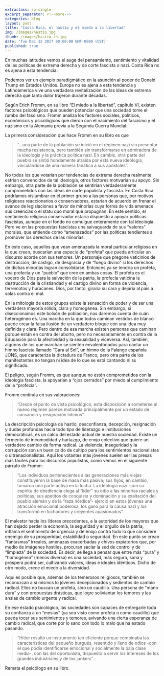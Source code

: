 ```yaml
---
extraclass: sp-single
excerpt_separator: <!--more-->
categories: blog
layout: post
title: 'Costa Rica, el hastío y el miedo a la libertad'
img: /images/hastio.jpg
thumb: /images/hastio-th.jpg
date: 'Tue Dec 12 2017 00:00:00 GMT-0600 (CST)'
published: true
---
```

En muchas latitudes vemos el auge del pensamiento, sentimiento y vitalidad de las políticas de extrema derecha y de corte fascista o nazi. Costa Rica no es ajena a esta tendencia.

<!--more-->

Podemos ver un ejemplo paradigmático en la asunción al poder de Donald Trump en Estados Unidos. Europa no es ajena a esta tendencia y Latinoamerica vive una verdadera revitalización de las ideas de extrema derecha que tanto dolor trajeron durante décadas.

Según Erich Fromm, en su libro “El miedo a la libertad”, capítulo VI, existen factores psicológicos que pueden potenciar que una sociedad tome el rumbo del fascismo. Fromm analiza los factores sociales, políticos, económicos y psicológicos que dieron con el nacimiento del fascismo y el nazismo en la Alemania previa a la Segunda Guerra Mundial.

La primera consideración que hace Fromm en su libro es que

> “…una parte de la población se inició en el régimen nazi sin presentar mucha resistencia, pero también sin transformarse en admiradora de la ideología y la práctica política nazi. En cambio, otra parte del pueblo se sintió hondamente atraída por esta nueva ideología, vinculándose de una manera fanática a sus apóstoles”.

No todos los que votarían por tendencias de extrema derecha realmente estrían convencidos de tal ideología, otros factores motivarían su apoyo. Sin embargo, otra parte de la población se sentirían verdaderamente comprometidos con las ideas de corte populista y fascista. En Costa Rica podríamos vislumbrar en el primer grupo a las personas que, por motivos religiosos reaccionarios o conservadores, estarían de acuerdo en frenar el avance de legislaciones a favor de minorías cuya forma de vida amenace sus creencias o el statu quo moral que propugnan. En este sentido, el sentimiento religioso conservador estaría dispuesto a apoyar políticas fascistas, aunque en el fondo no comulgue enteramente con tal ideología. Pero ve en las propuestas fascistas una salvaguarda de sus “valores” morales, que entiende como “amenazados” por las políticas tendientes a promover los derechos de las minorías.

En este caso, aquellos que vean amenazada la moral particular religiosa en la que creen, buscarían una especie de “profeta” que pueda articular un discurso acorde con sus temores. Un personaje que pregone vaticinios de destrucción, de castigo, de desgracia y de “fuego divino” si los derechos de dichas minorías logran consolidarse. Entonces ya se tendría un profeta, una profecía y un “pueblo” que cree en ambas cosas. El profeta es el vocero de Dios para la salvación de la patria, la profecía vaticina la destrucción de la cristiandad y el castigo divino en forma de violencia, terremotos y huracanes. Dios, por tanto, giraría su cara y dejaría al país a solas contra el mal.

En la mitología de estos grupos existe la sensación de poder y de ser una verdadera mayoría sólida, clara y homogénea. Sin embargo, si diseccionamos este bolsón de población, nos daremos cuenta de cuán heterogéneo es. Una marcha en la que todos caminan vestidos de blanco puede crear la falsa ilusión de un verdadero bloque con una idea muy definida y clara. Pero dentro de esa marcha existen personas que caminan porque están en contra del aborto, pero no necesariamente en contra de la Educación para la afectividad y la sexualidad y viceversa. Así, también, algunos de los que marchan se sienten envalentonados para cantar un himno fascista llamado “Cara al Sol”, un himno de la Falange española JONS, que caracteriza la dictadura de Franco, pero otra parte de los manifestantes no tengan ni idea de lo que se está cantando ni su significado.

El peligro, según Fromm, es que aunque no estén comprometidos con la ideología fascista, la apoyarían a “ojos cerrados” por miedo al cumplimiento de la “profecía”.

Fromm continúa en sus valoraciones:

> “Desde el punto de vista psicológico, esta disposición a someterse al nuevo régimen parece motivada principalmente por un estado de cansancio y resignación íntimos”.

La descripción psicología de hastío, desconfianza, decepción, resignación y dudas profundas hacia todo tipo de liderazgo e instituciones democráticas, es un calco del estado actual de nuestra sociedad. Existe un fermento de incomodidad y hartazgo, de enojo colectivo que quiere un verdadero cambio de forma radical. La violencia, inseguridad y la corrupción son un buen caldo de cultipo para los sentimientos nacionalistas o ultranacionalistas. Aquí los votantes más jóvenes suelen ser las presas más fáciles para los discursos populistas, como vemos en el siguiente párrafo de Fromm:

> “Los individuos pertenecientes a las generaciones más viejas constituyeron la base de masa más pasiva; sus hijos, en cambio, tomaron una parte activa en la lucha. La ideología nazi -con su espíritu de obediencia ciega al “lider” su odio a las minorías raciales y políticas, sus apetitos de conquista y dominación y su exaltación del pueblo alemán y de la “raza nórdica”- ejerció en estos jóvenes una atracción emocional poderosa, los ganó para la causa nazi y los transformó en luchadores y creyentes apasionados”.

El malestar hacia los líderes precedentes, a la autoridad de los mayores que han dejado perder la economía, la seguridad y el orgullo de la patria, inflama el sentimiento de urgencia y de enojo contra todo lo que considere enemigo de su prosperidad, estabilidad o seguridad. En este punto se crean “fantasmas” irreales, amenazas exacerbadas y chivos expiatorios que, por medio de imágenes hostiles, procuran saciar la sed de control y de “limpieza” de la sociedad. Es decir, se llega a pensar que entre más “pura” y “homogénea” (menos diversa) es una sociedad, más segura, sana y próspera podrá ser, cultivando valores, ideas e ideales idénticos. Dicho de otro modo, crece el miedo a la diversidad.

Aquí es posible que, además de los temerosos religiosos, también se reconozcan a sí mismos lo jóvenes decepcionados y sedientos de cambio radical. Ellos no buscan un profeta, sino un caudillo. Una persona de “mano dura” y con propuestas drásticas, que logre soliviantar los temores y las ansias de cambio urgente y radical.

En ese estado psicológico, las sociedades son capaces de entregarle toda su confianza a un “mesías” (ya sea visto como profeta o como caudillo) que pueda tocar sus sentimientos y temores, avivando una cierta esperanza de cambio radical, que corte por lo sano con todo lo malo que ha estado pasando.

> “Hitler resultó un instrumento tan eficiente porque combinaba las características del pequeño burgués, resentido y lleno de odios -con el que podía identificarse emocional y socialmente la baja clase media-, con las del oportunista, dispuesto a servir los intereses de los grandes industriales y de los junkers”.

Remata el psicólogo en su libro.
